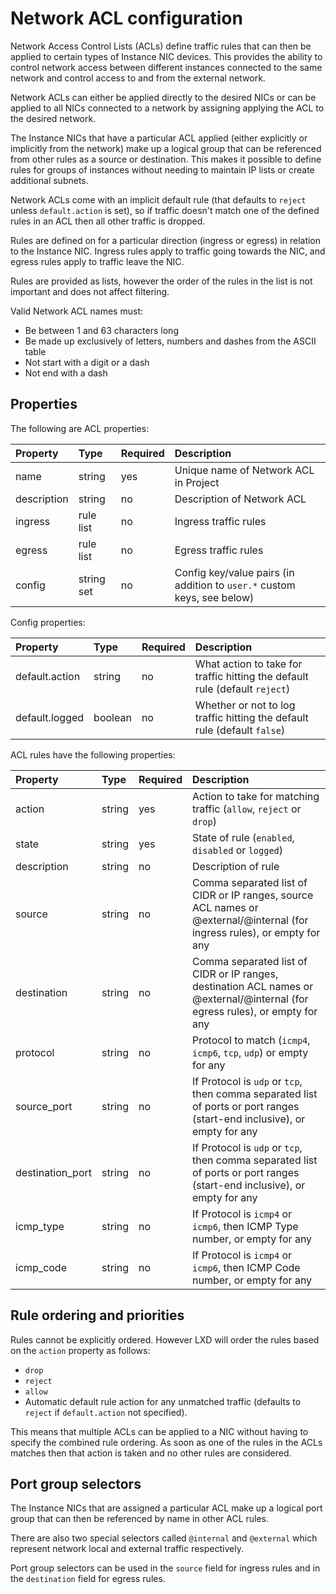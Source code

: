 # Network ACL configuration

Network Access Control Lists (ACLs) define traffic rules that can then be applied to certain types of Instance NIC devices.
This provides the ability to control network access between different instances connected to the same network and
control access to and from the external network.

Network ACLs can either be applied directly to the desired NICs or can be applied to all NICs connected to a
network by assigning applying the ACL to the desired network.

The Instance NICs that have a particular ACL applied (either explicitly or implicitly from the network) make up a
logical group that can be referenced from other rules as a source or destination. This makes it possible to define
rules for groups of instances without needing to maintain IP lists or create additional subnets.

Network ACLs come with an implicit default rule (that defaults to `reject` unless `default.action` is set), so if
traffic doesn't match one of the defined rules in an ACL then all other traffic is dropped.

Rules are defined on for a particular direction (ingress or egress) in relation to the Instance NIC.
Ingress rules apply to traffic going towards the NIC, and egress rules apply to traffic leave the NIC.

Rules are provided as lists, however the order of the rules in the list is not important and does not affect filtering.

Valid Network ACL names must:

- Be between 1 and 63 characters long
- Be made up exclusively of letters, numbers and dashes from the ASCII table
- Not start with a digit or a dash
- Not end with a dash

## Properties
The following are ACL properties:


Property         | Type       | Required | Description
:--              | :--        | :--      | :--
name             | string     | yes      | Unique name of Network ACL in Project
description      | string     | no       | Description of Network ACL
ingress          | rule list  | no       | Ingress traffic rules
egress           | rule list  | no       | Egress traffic rules
config           | string set | no       | Config key/value pairs (in addition to `user.*` custom keys, see below)

Config properties:

Property         | Type       | Required | Description
:--              | :--        | :--      | :--
default.action   | string     | no       | What action to take for traffic hitting the default rule (default `reject`)
default.logged   | boolean    | no       | Whether or not to log traffic hitting the default rule (default `false`)

ACL rules have the following properties:

Property          | Type       | Required | Description
:--               | :--        | :--      | :--
action            | string     | yes      | Action to take for matching traffic (`allow`, `reject` or `drop`)
state             | string     | yes      | State of rule (`enabled`, `disabled` or `logged`)
description       | string     | no       | Description of rule
source            | string     | no       | Comma separated list of CIDR or IP ranges, source ACL names or @external/@internal (for ingress rules), or empty for any
destination       | string     | no       | Comma separated list of CIDR or IP ranges, destination ACL names or @external/@internal (for egress rules), or empty for any
protocol          | string     | no       | Protocol to match (`icmp4`, `icmp6`, `tcp`, `udp`) or empty for any
source\_port      | string     | no       | If Protocol is `udp` or `tcp`, then comma separated list of ports or port ranges (start-end inclusive), or empty for any
destination\_port | string     | no       | If Protocol is `udp` or `tcp`, then comma separated list of ports or port ranges (start-end inclusive), or empty for any
icmp\_type        | string     | no       | If Protocol is `icmp4` or `icmp6`, then ICMP Type number, or empty for any
icmp\_code        | string     | no       | If Protocol is `icmp4` or `icmp6`, then ICMP Code number, or empty for any

## Rule ordering and priorities

Rules cannot be explicitly ordered. However LXD will order the rules based on the `action` property as follows:

 - `drop`
 - `reject`
 - `allow`
 - Automatic default rule action for any unmatched traffic (defaults to `reject` if `default.action` not specified).

 This means that multiple ACLs can be applied to a NIC without having to specify the combined rule ordering.
 As soon as one of the rules in the ACLs matches then that action is taken and no other rules are considered.

## Port group selectors

The Instance NICs that are assigned a particular ACL make up a logical port group that can then be referenced by
name in other ACL rules.

There are also two special selectors called `@internal` and `@external` which represent network local and external
traffic respectively.

Port group selectors can be used in the `source` field for ingress rules and in the `destination` field for egress rules.
